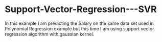 # Support-Vector-Regression---SVR

In this example I am predicting the Salary on the same data set used in Polynomial Regression example but this time I am using support vector regression algorithm with gaussian kernel.
